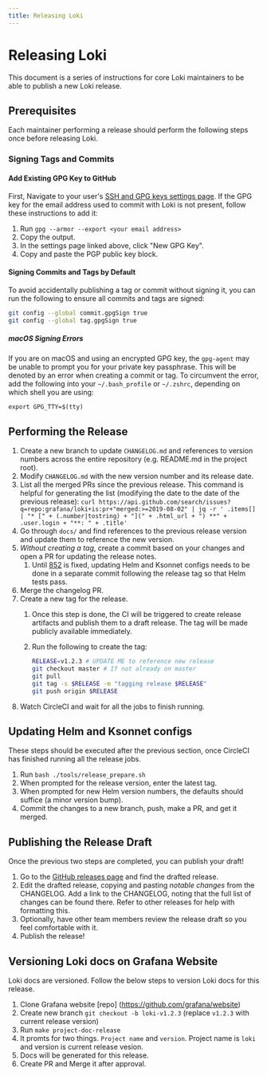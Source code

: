 ```yaml
---
title: Releasing Loki
---
```

# Releasing Loki

This document is a series of instructions for core Loki maintainers to be able
to publish a new Loki release.

## Prerequisites

Each maintainer performing a release should perform the following steps once
before releasing Loki.

### Signing Tags and Commits

#### Add Existing GPG Key to GitHub

First, Navigate to your user's [SSH and GPG keys settings
page](https://github.com/settings/keys). If the GPG key for the email address
used to commit with Loki is not present, follow these instructions to add it:

1. Run `gpg --armor --export <your email address>`
1. Copy the output.
1. In the settings page linked above, click "New GPG Key".
1. Copy and paste the PGP public key block.

#### Signing Commits and Tags by Default

To avoid accidentally publishing a tag or commit without signing it, you can run
the following to ensure all commits and tags are signed:

```bash
git config --global commit.gpgSign true
git config --global tag.gpgSign true
```

##### macOS Signing Errors

If you are on macOS and using an encrypted GPG key, the `gpg-agent` may be
unable to prompt you for your private key passphrase. This will be denoted by an
error when creating a commit or tag. To circumvent the error, add the following
into your `~/.bash_profile` or `~/.zshrc`, depending on which shell you are
using:

```
export GPG_TTY=$(tty)
```

## Performing the Release

1. Create a new branch to update `CHANGELOG.md` and references to version
   numbers across the entire repository (e.g. README.md in the project root).
1. Modify `CHANGELOG.md` with the new version number and its release date.
1. List all the merged PRs since the previous release. This command is helpful
   for generating the list (modifying the date to the date of the previous release): `curl https://api.github.com/search/issues?q=repo:grafana/loki+is:pr+"merged:>=2019-08-02" | jq -r ' .items[] | "* [" + (.number|tostring) + "](" + .html_url + ") **" + .user.login + "**: " + .title'`
1. Go through `docs/` and find references to the previous release version and
   update them to reference the new version.
1. *Without creating a tag*, create a commit based on your changes and open a PR
   for updating the release notes.
   1. Until [852](https://github.com/grafana/loki/issues/852) is fixed, updating
      Helm and Ksonnet configs needs to be done in a separate commit following
      the release tag so that Helm tests pass.
1. Merge the changelog PR.
1. Create a new tag for the release.
    1. Once this step is done, the CI will be triggered to create release
       artifacts and publish them to a draft release. The tag will be made
       publicly available immediately.
    1. Run the following to create the tag:

       ```bash
       RELEASE=v1.2.3 # UPDATE ME to reference new release
       git checkout master # If not already on master
       git pull
       git tag -s $RELEASE -m "tagging release $RELEASE"
       git push origin $RELEASE
       ```
1. Watch CircleCI and wait for all the jobs to finish running.

## Updating Helm and Ksonnet configs

These steps should be executed after the previous section, once CircleCI has
finished running all the release jobs.

1. Run `bash ./tools/release_prepare.sh`
1. When prompted for the release version, enter the latest tag.
1. When prompted for new Helm version numbers, the defaults should suffice (a
   minor version bump).
1. Commit the changes to a new branch, push, make a PR, and get it merged.

## Publishing the Release Draft

Once the previous two steps are completed, you can publish your draft!

1. Go to the [GitHub releases page](https://github.com/grafana/loki/releases)
   and find the drafted release.
1. Edit the drafted release, copying and pasting *notable changes* from the
   CHANGELOG. Add a link to the CHANGELOG, noting that the full list of changes
   can be found there. Refer to other releases for help with formatting this.
1. Optionally, have other team members review the release draft so you feel
   comfortable with it.
1. Publish the release!

## Versioning Loki docs on Grafana Website

Loki docs are versioned. Follow the below steps to version Loki docs for this release.

1. Clone Grafana website [repo] (https://github.com/grafana/website)
1. Create new branch `git checkout -b loki-v1.2.3` (replace `v1.2.3` with current release version)
1. Run `make project-doc-release`
1. It promts for two things. `Project name` and `version`. Project name is `loki` and version is current release vesion.
1. Docs will be generated for this release.
1. Create PR and Merge it after approval.
